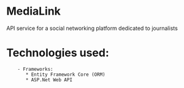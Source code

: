 # MediaLink
API service for a social networking platform dedicated to journalists 
# Technologies used:
	  	- Frameworks:
		   * Entity Framework Core (ORM)
		   * ASP.Net Web API
